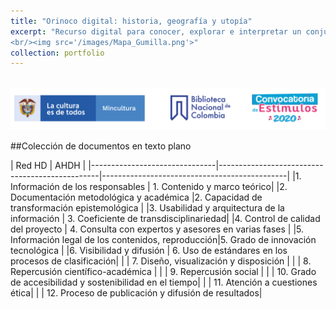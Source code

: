 ```yaml
---
title: "Orinoco digital: historia, geografía y utopía"
excerpt: "Recurso digital para conocer, explorar e interpretar un conjunto de documentos históricos del siglo dieziocho conectados a la historia de las regiones orientales del virreinato del Nuevo Reino de Granada y en particular con el río Orinoco.
<br/><img src='/images/Mapa_Gumilla.png'>"
collection: portfolio
---
```


<br/><img src='/images/TiraLogosMin+BNC+Estimulos.png'>

##Colección de documentos en texto plano


| Red HD | AHDH |
|-------------------------------|------------------------------------------------|----------------------------------------------|
|1. Información de los responsables | 1. Contenido y marco teórico|
|2. Documentación metodológica y académica |2. Capacidad de transformación epistemológica |
|3. Usabilidad y arquitectura de la información | 3. Coeficiente de transdisciplinariedad|
|4. Control de calidad del proyecto | 4. Consulta con expertos y asesores en varias fases |
|5. Información legal de los contenidos, reproducción|5. Grado de innovación tecnológica |
|6. Visibilidad y difusión | 6. Uso de estándares en los procesos de clasificación|
|  | 7. Diseño, visualización y disposición |
|  | 8. Repercusión científico-académica |
|  | 9. Repercusión social |
|  | 10. Grado de accesibilidad y sostenibilidad en el tiempo|
|  | 11. Atención a cuestiones ética|
|  | 12. Proceso de publicación y difusión de resultados|
